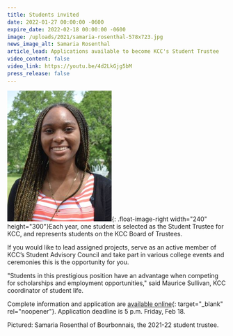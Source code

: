 ```yaml
---
title: Students invited
date: 2022-01-27 00:00:00 -0600
expire_date: 2022-02-18 00:00:00 -0600
image: /uploads/2021/samaria-rosenthal-578x723.jpg
news_image_alt: Samaria Rosenthal
article_lead: Applications available to become KCC's Student Trustee
video_content: false
video_link: https://youtu.be/4d2LkGjg5bM
press_release: false
---
```

![](/uploads/2021/samaria-rosenthal-240x300.jpg){: .float-image-right width="240" height="300"}Each year, one student is selected as the Student Trustee for KCC, and represents students on the KCC Board of Trustees.

If you would like to lead assigned projects, serve as an active member of KCC’s Student Advisory Council and take part in various college events and ceremonies this is the opportunity for you.

"Students in this prestigious position have an advantage when competing for scholarships and employment opportunities," said Maurice Sullivan, KCC coordinator of student life.

Complete information and application are [available online](https://form.jotform.com/200476436597161){: target="_blank" rel="noopener"}. Application deadline is 5 p.m. Friday, Feb 18.

Pictured: Samaria Rosenthal of Bourbonnais, the 2021-22 student trustee.
